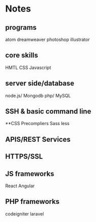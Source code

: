 # Notes

## programs

atom
dreamweaver
photoshop
illustrator

## core skills

HMTL
CSS
Javascript


## server side/database

node.js/ Mongodb
php/ MySQL


## SSH & basic command line

**CSS Precompliers
Sass
less

## APIS/REST Services

## HTTPS/SSL

## JS frameworks
React
Angular

## PHP frameworks
codeigniter
laravel
